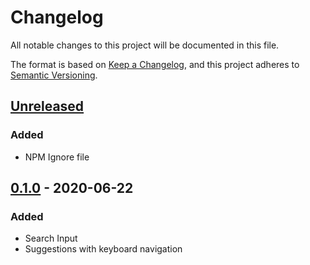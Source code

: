 # Changelog
All notable changes to this project will be documented in this file.

The format is based on [Keep a Changelog](https://keepachangelog.com/en/1.0.0/),
and this project adheres to [Semantic Versioning](https://semver.org/spec/v2.0.0.html).

## [Unreleased]
### Added
- NPM Ignore file

## [0.1.0] - 2020-06-22
### Added
- Search Input
- Suggestions with keyboard navigation


[Unreleased]: https://github.com/marlomgirardi/react-search/compare/v1.0.0...HEAD
[0.1.0]: https://github.com/marlomgirardi/react-search/releases/tag/v0.1.0